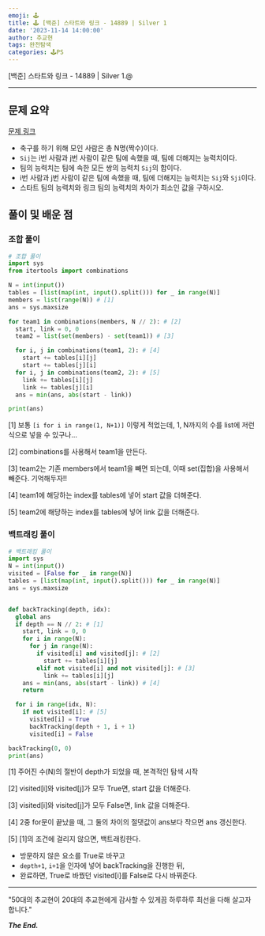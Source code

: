 ```yaml
---
emoji: 🕹️
title: 🕹️ [백준] 스타트와 링크 - 14889 | Silver 1
date: '2023-11-14 14:00:00'
author: 추교현
tags: 완전탐색
categories: 🕹️PS
---
```


[백준] 스타트와 링크 - 14889 | Silver 1.@

---

## 문제 요약

[문제 링크](https://www.acmicpc.net/problem/14889)

- 축구를 하기 위해 모인 사람은 총 N명(짝수)이다.
- `Sij`는 i번 사람과 j번 사람이 같은 팀에 속했을 때, 팀에 더해지는 능력치이다.
- 팀의 능력치는 팀에 속한 모든 쌍의 능력치 `Sij`의 합이다.
- i번 사람과 j번 사람이 같은 팀에 속했을 때, 팀에 더해지는 능력치는 `Sij`와 `Sji`이다.
- 스타트 팀의 능력치와 링크 팀의 능력치의 차이가 최소인 값을 구하시오.

## 풀이 및 배운 점

### 조합 풀이

```python
# 조합 풀이
import sys
from itertools import combinations

N = int(input())
tables = [list(map(int, input().split())) for _ in range(N)]
members = list(range(N)) # [1]
ans = sys.maxsize

for team1 in combinations(members, N // 2): # [2]
  start, link = 0, 0
  team2 = list(set(members) - set(team1)) # [3]

  for i, j in combinations(team1, 2): # [4]
    start += tables[i][j]
    start += tables[j][i]
  for i, j in combinations(team2, 2): # [5]
    link += tables[i][j]
    link += tables[j][i]
  ans = min(ans, abs(start - link))

print(ans)
```

[1] 보통 `[i for i in range(1, N+1)]` 이렇게 적었는데, 1, N까지의 수를 list에 저런 식으로 넣을 수 있구나...

[2] combinations를 사용해서 team1을 만든다.

[3] team2는 기존 members에서 team1을 빼면 되는데, 이때 set(집합)을 사용해서 빼준다. 기억해두자!!

[4] team1에 해당하는 index를 tables에 넣어 start 값을 더해준다.

[5] team2에 해당하는 index를 tables에 넣어 link 값을 더해준다.

### 백트래킹 풀이

```python
# 백트래킹 풀이
import sys
N = int(input())
visited = [False for _ in range(N)]
tables = [list(map(int, input().split())) for _ in range(N)]
ans = sys.maxsize


def backTracking(depth, idx):
  global ans
  if depth == N // 2: # [1]
    start, link = 0, 0
    for i in range(N):
      for j in range(N):
        if visited[i] and visited[j]: # [2]
          start += tables[i][j]
        elif not visited[i] and not visited[j]: # [3]
          link += tables[i][j]
    ans = min(ans, abs(start - link)) # [4]
    return

  for i in range(idx, N):
    if not visited[i]: # [5]
      visited[i] = True
      backTracking(depth + 1, i + 1)
      visited[i] = False

backTracking(0, 0)
print(ans)
```

[1] 주어진 수(N)의 절반이 depth가 되었을 때, 본격적인 탐색 시작

[2] visited[i]와 visited[j]가 모두 True면, start 값을 더해준다.

[3] visited[i]와 visited[j]가 모두 False면, link 값을 더해준다.

[4] 2중 for문이 끝났을 때, 그 둘의 차이의 절댓값이 ans보다 작으면 ans 갱신한다.

[5] [1]의 조건에 걸리지 않으면, 백트래킹한다.

- 방문하지 않은 요소를 True로 바꾸고
- `depth+1`, `i+1`을 인자에 넣어 backTracking을 진행한 뒤,
- 완료하면, True로 바꿨던 visited[i]를 False로 다시 바꿔준다.

---

"50대의 추교현이 20대의 추교현에게 감사할 수 있게끔 하루하루 최선을 다해 살고자 합니다."

**_The End._**
